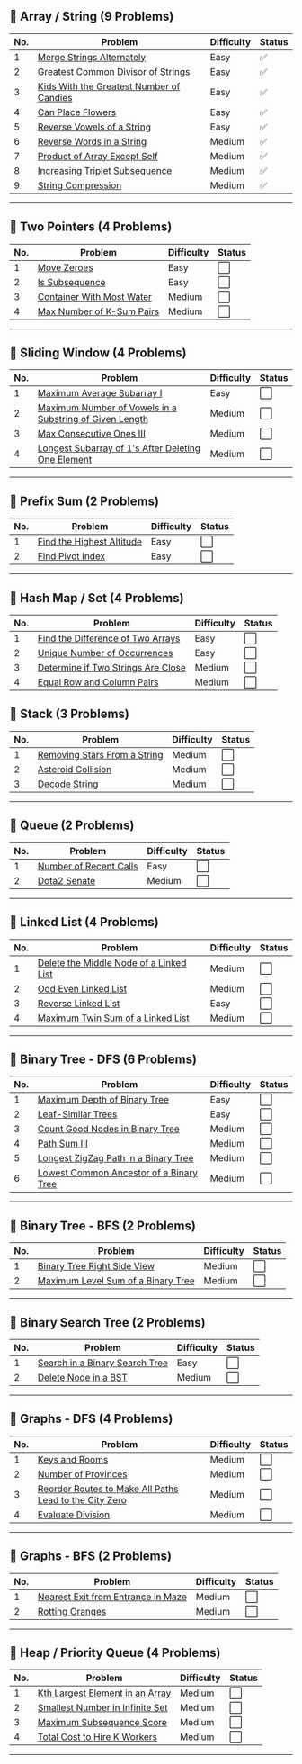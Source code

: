 ## 📂 Array / String (9 Problems)

| No. | Problem | Difficulty | Status |
|-----|---------|------------|--------|
| 1 | [Merge Strings Alternately](https://leetcode.com/problems/merge-strings-alternately/) | Easy | ✅ |
| 2 | [Greatest Common Divisor of Strings](https://leetcode.com/problems/greatest-common-divisor-of-strings/) | Easy | ✅ |
| 3 | [Kids With the Greatest Number of Candies](https://leetcode.com/problems/kids-with-the-greatest-number-of-candies/) | Easy | ✅ |
| 4 | [Can Place Flowers](https://leetcode.com/problems/can-place-flowers/) | Easy | ✅ |
| 5 | [Reverse Vowels of a String](https://leetcode.com/problems/reverse-vowels-of-a-string/) | Easy | ✅ |
| 6 | [Reverse Words in a String](https://leetcode.com/problems/reverse-words-in-a-string/) | Medium | ✅ |
| 7 | [Product of Array Except Self](https://leetcode.com/problems/product-of-array-except-self/) | Medium | ✅ |
| 8 | [Increasing Triplet Subsequence](https://leetcode.com/problems/increasing-triplet-subsequence/) | Medium | ✅ |
| 9 | [String Compression](https://leetcode.com/problems/string-compression/) | Medium | ✅ |

---

## 📂 Two Pointers (4 Problems)

| No. | Problem | Difficulty | Status |
|-----|---------|------------|--------|
| 1 | [Move Zeroes](https://leetcode.com/problems/move-zeroes/) | Easy | ⬜ |
| 2 | [Is Subsequence](https://leetcode.com/problems/is-subsequence/) | Easy | ⬜ |
| 3 | [Container With Most Water](https://leetcode.com/problems/container-with-most-water/) | Medium | ⬜ |
| 4 | [Max Number of K-Sum Pairs](https://leetcode.com/problems/max-number-of-k-sum-pairs/) | Medium | ⬜ |

---

## 📂 Sliding Window (4 Problems)

| No. | Problem | Difficulty | Status |
|-----|---------|------------|--------|
| 1 | [Maximum Average Subarray I](https://leetcode.com/problems/maximum-average-subarray-i/) | Easy | ⬜ |
| 2 | [Maximum Number of Vowels in a Substring of Given Length](https://leetcode.com/problems/maximum-number-of-vowels-in-a-substring-of-given-length/) | Medium | ⬜ |
| 3 | [Max Consecutive Ones III](https://leetcode.com/problems/max-consecutive-ones-iii/) | Medium | ⬜ |
| 4 | [Longest Subarray of 1's After Deleting One Element](https://leetcode.com/problems/longest-subarray-of-1s-after-deleting-one-element/) | Medium | ⬜ |

---

## 📂 Prefix Sum (2 Problems)

| No. | Problem | Difficulty | Status |
|-----|---------|------------|--------|
| 1 | [Find the Highest Altitude](https://leetcode.com/problems/find-the-highest-altitude/) | Easy | ⬜ |
| 2 | [Find Pivot Index](https://leetcode.com/problems/find-pivot-index/) | Easy | ⬜ |

---

## 📂 Hash Map / Set (4 Problems)

| No. | Problem | Difficulty | Status |
|-----|---------|------------|--------|
| 1 | [Find the Difference of Two Arrays](https://leetcode.com/problems/find-the-difference-of-two-arrays/) | Easy | ⬜ |
| 2 | [Unique Number of Occurrences](https://leetcode.com/problems/unique-number-of-occurrences/) | Easy | ⬜ |
| 3 | [Determine if Two Strings Are Close](https://leetcode.com/problems/determine-if-two-strings-are-close/) | Medium | ⬜ |
| 4 | [Equal Row and Column Pairs](https://leetcode.com/problems/equal-row-and-column-pairs/) | Medium | ⬜ |


## 📂 Stack (3 Problems)

| No. | Problem | Difficulty | Status |
|-----|---------|------------|--------|
| 1 | [Removing Stars From a String](https://leetcode.com/problems/removing-stars-from-a-string/) | Medium | ⬜ |
| 2 | [Asteroid Collision](https://leetcode.com/problems/asteroid-collision/) | Medium | ⬜ |
| 3 | [Decode String](https://leetcode.com/problems/decode-string/) | Medium | ⬜ |

---

## 📂 Queue (2 Problems)

| No. | Problem | Difficulty | Status |
|-----|---------|------------|--------|
| 1 | [Number of Recent Calls](https://leetcode.com/problems/number-of-recent-calls/) | Easy | ⬜ |
| 2 | [Dota2 Senate](https://leetcode.com/problems/dota2-senate/) | Medium | ⬜ |

---

## 📂 Linked List (4 Problems)

| No. | Problem | Difficulty | Status |
|-----|---------|------------|--------|
| 1 | [Delete the Middle Node of a Linked List](https://leetcode.com/problems/delete-the-middle-node-of-a-linked-list/) | Medium | ⬜ |
| 2 | [Odd Even Linked List](https://leetcode.com/problems/odd-even-linked-list/) | Medium | ⬜ |
| 3 | [Reverse Linked List](https://leetcode.com/problems/reverse-linked-list/) | Easy | ⬜ |
| 4 | [Maximum Twin Sum of a Linked List](https://leetcode.com/problems/maximum-twin-sum-of-a-linked-list/) | Medium | ⬜ |

---

## 📂 Binary Tree - DFS (6 Problems)

| No. | Problem | Difficulty | Status |
|-----|---------|------------|--------|
| 1 | [Maximum Depth of Binary Tree](https://leetcode.com/problems/maximum-depth-of-binary-tree/) | Easy | ⬜ |
| 2 | [Leaf-Similar Trees](https://leetcode.com/problems/leaf-similar-trees/) | Easy | ⬜ |
| 3 | [Count Good Nodes in Binary Tree](https://leetcode.com/problems/count-good-nodes-in-binary-tree/) | Medium | ⬜ |
| 4 | [Path Sum III](https://leetcode.com/problems/path-sum-iii/) | Medium | ⬜ |
| 5 | [Longest ZigZag Path in a Binary Tree](https://leetcode.com/problems/longest-zigzag-path-in-a-binary-tree/) | Medium | ⬜ |
| 6 | [Lowest Common Ancestor of a Binary Tree](https://leetcode.com/problems/lowest-common-ancestor-of-a-binary-tree/) | Medium | ⬜ |

---

## 📂 Binary Tree - BFS (2 Problems)

| No. | Problem | Difficulty | Status |
|-----|---------|------------|--------|
| 1 | [Binary Tree Right Side View](https://leetcode.com/problems/binary-tree-right-side-view/) | Medium | ⬜ |
| 2 | [Maximum Level Sum of a Binary Tree](https://leetcode.com/problems/maximum-level-sum-of-a-binary-tree/) | Medium | ⬜ |

---

## 📂 Binary Search Tree (2 Problems)

| No. | Problem | Difficulty | Status |
|-----|---------|------------|--------|
| 1 | [Search in a Binary Search Tree](https://leetcode.com/problems/search-in-a-binary-search-tree/) | Easy | ⬜ |
| 2 | [Delete Node in a BST](https://leetcode.com/problems/delete-node-in-a-bst/) | Medium | ⬜ |

---

## 📂 Graphs - DFS (4 Problems)

| No. | Problem | Difficulty | Status |
|-----|---------|------------|--------|
| 1 | [Keys and Rooms](https://leetcode.com/problems/keys-and-rooms/) | Medium | ⬜ |
| 2 | [Number of Provinces](https://leetcode.com/problems/number-of-provinces/) | Medium | ⬜ |
| 3 | [Reorder Routes to Make All Paths Lead to the City Zero](https://leetcode.com/problems/reorder-routes-to-make-all-paths-lead-to-the-city-zero/) | Medium | ⬜ |
| 4 | [Evaluate Division](https://leetcode.com/problems/evaluate-division/) | Medium | ⬜ |

---

## 📂 Graphs - BFS (2 Problems)

| No. | Problem | Difficulty | Status |
|-----|---------|------------|--------|
| 1 | [Nearest Exit from Entrance in Maze](https://leetcode.com/problems/nearest-exit-from-entrance-in-maze/) | Medium | ⬜ |
| 2 | [Rotting Oranges](https://leetcode.com/problems/rotting-oranges/) | Medium | ⬜ |

---

## 📂 Heap / Priority Queue (4 Problems)

| No. | Problem | Difficulty | Status |
|-----|---------|------------|--------|
| 1 | [Kth Largest Element in an Array](https://leetcode.com/problems/kth-largest-element-in-an-array/) | Medium | ⬜ |
| 2 | [Smallest Number in Infinite Set](https://leetcode.com/problems/smallest-number-in-infinite-set/) | Medium | ⬜ |
| 3 | [Maximum Subsequence Score](https://leetcode.com/problems/maximum-subsequence-score/) | Medium | ⬜ |
| 4 | [Total Cost to Hire K Workers](https://leetcode.com/problems/total-cost-to-hire-k-workers/) | Medium | ⬜ |

---
